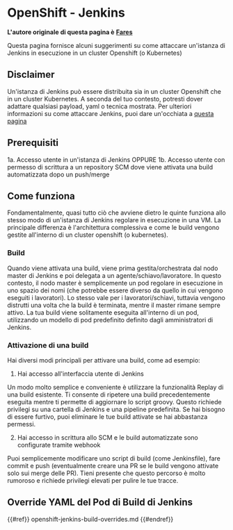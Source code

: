 # OpenShift - Jenkins

**L'autore originale di questa pagina è** [**Fares**](https://www.linkedin.com/in/fares-siala/)

Questa pagina fornisce alcuni suggerimenti su come attaccare un'istanza di Jenkins in esecuzione in un cluster Openshift (o Kubernetes)

## Disclaimer

Un'istanza di Jenkins può essere distribuita sia in un cluster Openshift che in un cluster Kubernetes. A seconda del tuo contesto, potresti dover adattare qualsiasi payload, yaml o tecnica mostrata. Per ulteriori informazioni su come attaccare Jenkins, puoi dare un'occhiata a [questa pagina](../../../pentesting-ci-cd/jenkins-security/)

## Prerequisiti

1a. Accesso utente in un'istanza di Jenkins OPPURE 1b. Accesso utente con permesso di scrittura a un repository SCM dove viene attivata una build automatizzata dopo un push/merge

## Come funziona

Fondamentalmente, quasi tutto ciò che avviene dietro le quinte funziona allo stesso modo di un'istanza di Jenkins regolare in esecuzione in una VM. La principale differenza è l'architettura complessiva e come le build vengono gestite all'interno di un cluster openshift (o kubernetes).

### Build

Quando viene attivata una build, viene prima gestita/orchestrata dal nodo master di Jenkins e poi delegata a un agente/schiavo/lavoratore. In questo contesto, il nodo master è semplicemente un pod regolare in esecuzione in uno spazio dei nomi (che potrebbe essere diverso da quello in cui vengono eseguiti i lavoratori). Lo stesso vale per i lavoratori/schiavi, tuttavia vengono distrutti una volta che la build è terminata, mentre il master rimane sempre attivo. La tua build viene solitamente eseguita all'interno di un pod, utilizzando un modello di pod predefinito definito dagli amministratori di Jenkins.

### Attivazione di una build

Hai diversi modi principali per attivare una build, come ad esempio:

1. Hai accesso all'interfaccia utente di Jenkins

Un modo molto semplice e conveniente è utilizzare la funzionalità Replay di una build esistente. Ti consente di ripetere una build precedentemente eseguita mentre ti permette di aggiornare lo script groovy. Questo richiede privilegi su una cartella di Jenkins e una pipeline predefinita. Se hai bisogno di essere furtivo, puoi eliminare le tue build attivate se hai abbastanza permessi.

2. Hai accesso in scrittura allo SCM e le build automatizzate sono configurate tramite webhook

Puoi semplicemente modificare uno script di build (come Jenkinsfile), fare commit e push (eventualmente creare una PR se le build vengono attivate solo sui merge delle PR). Tieni presente che questo percorso è molto rumoroso e richiede privilegi elevati per pulire le tue tracce.

## Override YAML del Pod di Build di Jenkins

{{#ref}}
openshift-jenkins-build-overrides.md
{{#endref}}
